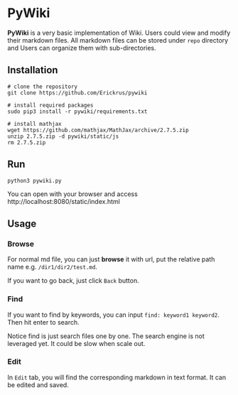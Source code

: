 # PyWiki

**PyWiki** is a very basic implementation of Wiki. Users could view and modify their markdown files. All markdown files can be stored under `repo` directory  and Users can organize them with sub-directories.

## Installation

```shell
# clone the repository
git clone https://github.com/Erickrus/pywiki

# install required packages
sudo pip3 install -r pywiki/requirements.txt

# install mathjax
wget https://github.com/mathjax/MathJax/archive/2.7.5.zip
unzip 2.7.5.zip -d pywiki/static/js
rm 2.7.5.zip

```

## Run
```shell
python3 pywiki.py
```

You can open with your browser and access http://localhost:8080/static/index.html

## Usage
### Browse
For normal md file, you can just **browse** it with url, put the relative path name e.g. `/dir1/dir2/test.md`. 

If you want to go back, just click `Back` button.

### Find
If you want to find by keywords, you can input `find: keyword1 keyword2`. Then hit enter to search. 

Notice find is just search files one by one. The search engine is not leveraged yet. It could be slow when scale out.

### Edit
In `Edit` tab, you will find the corresponding markdown in text format. It can be edited and saved.
